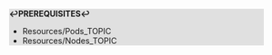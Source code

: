<div style="margin:2em; background-color: #e0e0e0;">

<strong>↩PREREQUISITES↩</strong>

 * Resources/Pods_TOPIC
 * Resources/Nodes_TOPIC

</div>

